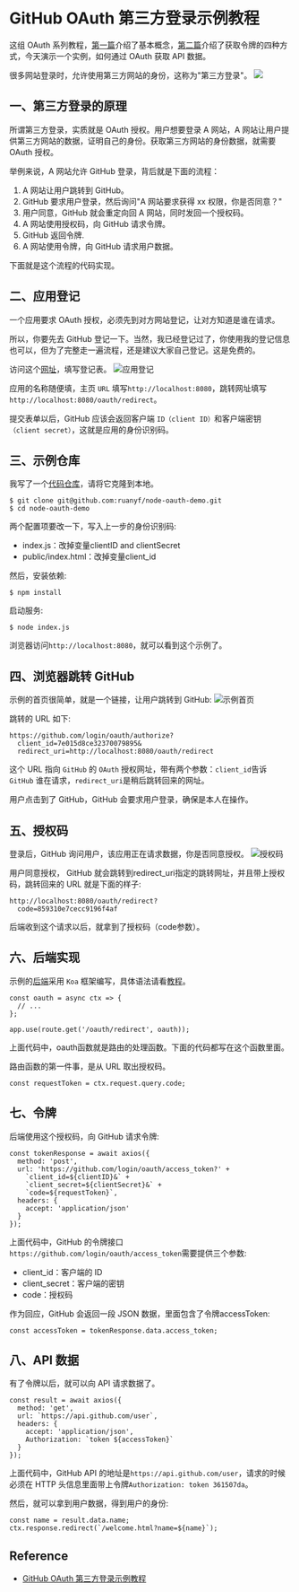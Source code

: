 # GitHub OAuth 第三方登录示例教程
这组 OAuth 系列教程，[第一篇](http://www.ruanyifeng.com/blog/2019/04/oauth_design.html)介绍了基本概念，[第二篇](http://www.ruanyifeng.com/blog/2019/04/oauth-grant-types.html)介绍了获取令牌的四种方式，今天演示一个实例，如何通过 OAuth 获取 API 数据。

很多网站登录时，允许使用第三方网站的身份，这称为"第三方登录"。
![](images/third_party_login.jpg)
## 一、第三方登录的原理
所谓第三方登录，实质就是 OAuth 授权。用户想要登录 A 网站，A 网站让用户提供第三方网站的数据，证明自己的身份。获取第三方网站的身份数据，就需要 OAuth 授权。

举例来说，A 网站允许 GitHub 登录，背后就是下面的流程：
1. A 网站让用户跳转到 GitHub。
2. GitHub 要求用户登录，然后询问"A 网站要求获得 xx 权限，你是否同意？"
3. 用户同意，GitHub 就会重定向回 A 网站，同时发回一个授权码。
4. A 网站使用授权码，向 GitHub 请求令牌。
5. GitHub 返回令牌.
6. A 网站使用令牌，向 GitHub 请求用户数据。

下面就是这个流程的代码实现。
## 二、应用登记
一个应用要求 OAuth 授权，必须先到对方网站登记，让对方知道是谁在请求。

所以，你要先去 GitHub 登记一下。当然，我已经登记过了，你使用我的登记信息也可以，但为了完整走一遍流程，还是建议大家自己登记。这是免费的。

访问这个[网址](https://github.com/settings/applications/new)，填写登记表。
![应用登记](images/application_registration.jpg)

应用的名称随便填，主页 `URL` 填写`http://localhost:8080`，跳转网址填写 `http://localhost:8080/oauth/redirect`。

提交表单以后，GitHub 应该会返回客户端 `ID（client ID）`和客户端密钥`（client secret）`，这就是应用的身份识别码。
## 三、示例仓库
我写了一个[代码仓库](https://github.com/ruanyf/node-oauth-demo)，请将它克隆到本地。
```
$ git clone git@github.com:ruanyf/node-oauth-demo.git
$ cd node-oauth-demo
```

两个配置项要改一下，写入上一步的身份识别码:
- index.js：改掉变量clientID and clientSecret
- public/index.html：改掉变量client_id

然后，安装依赖:
```
$ npm install
```

启动服务:
```
$ node index.js
```

浏览器访问`http://localhost:8080`，就可以看到这个示例了。
## 四、浏览器跳转 GitHub
示例的首页很简单，就是一个链接，让用户跳转到 GitHub:
![示例首页](images/home_page_login.jpg)

跳转的 URL 如下:
```
https://github.com/login/oauth/authorize?
  client_id=7e015d8ce32370079895&
  redirect_uri=http://localhost:8080/oauth/redirect
```
这个 URL 指向 `GitHub` 的 `OAuth` 授权网址，带有两个参数：`client_id`告诉 `GitHub` 谁在请求，`redirect_uri`是稍后跳转回来的网址。

用户点击到了 GitHub，GitHub 会要求用户登录，确保是本人在操作。
## 五、授权码
登录后，GitHub 询问用户，该应用正在请求数据，你是否同意授权。
![授权码](images/autorize_application)

用户同意授权， GitHub 就会跳转到redirect_uri指定的跳转网址，并且带上授权码，跳转回来的 URL 就是下面的样子:
```
http://localhost:8080/oauth/redirect?
  code=859310e7cecc9196f4af
```
后端收到这个请求以后，就拿到了授权码（code参数）。
## 六、后端实现
示例的[后端](https://github.com/ruanyf/node-oauth-demo/blob/master/index.js)采用 `Koa` 框架编写，具体语法请看[教程](http://www.ruanyifeng.com/blog/2017/08/koa.html)。
```
const oauth = async ctx => {
  // ...
};

app.use(route.get('/oauth/redirect', oauth));
```
上面代码中，oauth函数就是路由的处理函数。下面的代码都写在这个函数里面。

路由函数的第一件事，是从 URL 取出授权码。
```
const requestToken = ctx.request.query.code;
```
## 七、令牌
后端使用这个授权码，向 GitHub 请求令牌:
```
const tokenResponse = await axios({
  method: 'post',
  url: 'https://github.com/login/oauth/access_token?' +
    `client_id=${clientID}&` +
    `client_secret=${clientSecret}&` +
    `code=${requestToken}`,
  headers: {
    accept: 'application/json'
  }
});
```
上面代码中，GitHub 的令牌接口`https://github.com/login/oauth/access_token`需要提供三个参数:
- client_id：客户端的 ID
- client_secret：客户端的密钥
- code：授权码

作为回应，GitHub 会返回一段 JSON 数据，里面包含了令牌accessToken:
```
const accessToken = tokenResponse.data.access_token;
```
## 八、API 数据
有了令牌以后，就可以向 API 请求数据了。
```
const result = await axios({
  method: 'get',
  url: `https://api.github.com/user`,
  headers: {
    accept: 'application/json',
    Authorization: `token ${accessToken}`
  }
});
```
上面代码中，GitHub API 的地址是`https://api.github.com/user`，请求的时候必须在 HTTP 头信息里面带上令牌`Authorization: token 361507da`。

然后，就可以拿到用户数据，得到用户的身份:
```
const name = result.data.name;
ctx.response.redirect(`/welcome.html?name=${name}`);
```

## Reference
- [GitHub OAuth 第三方登录示例教程](http://www.ruanyifeng.com/blog/2019/04/github-oauth.html)